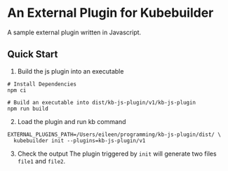 # An External Plugin for Kubebuilder

A sample external plugin written in Javascript.


## Quick Start

1. Build the js plugin into an executable
```shell
# Install Dependencies
npm ci

# Build an executable into dist/kb-js-plugin/v1/kb-js-plugin
npm run build
```

2. Load the plugin and run kb command

```shell
EXTERNAL_PLUGINS_PATH=/Users/eileen/programming/kb-js-plugin/dist/ \
  kubebuilder init --plugins=kb-js-plugin/v1
```

3. Check the output
The plugin triggered by `init` will generate two files `file1` and `file2`.

